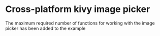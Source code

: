 # Cross-platform kivy image picker

The maximum required number of functions for working with the image picker has been added to the example
